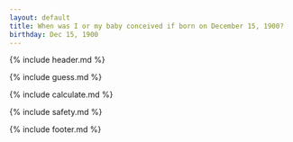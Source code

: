 ```yaml
---
layout: default
title: When was I or my baby conceived if born on December 15, 1900?
birthday: Dec 15, 1900
---
```


{% include header.md %}

{% include guess.md %}

{% include calculate.md %}

{% include safety.md %}

{% include footer.md %}



